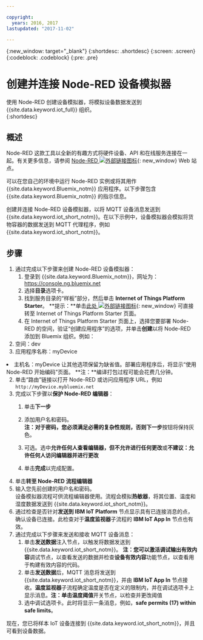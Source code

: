 ```yaml
---

copyright:
  years: 2016, 2017
lastupdated: "2017-11-02"

---
```


{:new_window: target="\_blank"}
{:shortdesc: .shortdesc}
{:screen: .screen}
{:codeblock: .codeblock}
{:pre: .pre}

# 创建并连接 Node-RED 设备模拟器
使用 Node-RED 创建设备模拟器，将模拟设备数据发送到 {{site.data.keyword.iot_full}} 组织。  
{:shortdesc}

## 概述

Node-RED 这款工具以全新的有趣方式将硬件设备、API 和在线服务连接在一起。有关更多信息，请参阅 [Node-RED ![外部链接图标](../../icons/launch-glyph.svg "外部链接图标")](http://nodered.org/){: new_window} Web 站点。  

可以在您自己的环境中运行 Node-RED 实例或将其用作 {{site.data.keyword.Bluemix_notm}} 应用程序。以下步骤包含 {{site.data.keyword.Bluemix_notm}} 的指示信息。

创建并连接 Node-RED 设备模拟器，以将 MQTT 设备消息发送到 {{site.data.keyword.iot_short_notm}}。在以下示例中，设备模拟器会模拟将货物容器的数据发送到 MQTT 代理程序，例如 {{site.data.keyword.iot_short_notm}}。

## 步骤

1. 通过完成以下步骤来创建 Node-RED 设备模拟器：   
    1. 登录到 {{site.data.keyword.Bluemix_notm}}，网址为：https://console.ng.bluemix.net
    2. 选择**目录**选项卡。
    3. 找到服务目录的“样板”部分，然后单击 **Internet of Things Platform Starter**。
**提示：**单击[此处 ![外部链接图标](../../icons/launch-glyph.svg "外部链接图标")](https://console.ng.bluemix.net/catalog/starters/internet-of-things-platform-starter){: new_window} 可直接转至 Internet of Things Platform Starter 页面。
    4. 在 Internet of Things Platform Starter 页面上，选择您要部署 Node-RED 的空间，验证“创建应用程序”的选项，并单击**创建**以将 Node-RED 添加到 Bluemix 组织。例如：<ul>
     <li> 空间：dev<li> 应用程序名称：myDevice

<li> 主机名：myDevice  
    </ul>  
让其他选项保留为缺省值。部署应用程序后，将显示“使用 Node-RED 开始编码”页面。
**注：**编译打包过程可能会花费几分钟。  

2. 单击“路由”链接以打开 Node-RED 或访问应用程序 URL，例如 `http://myDevice.mybluemix.net`  
3. 完成以下步骤以**保护 Node-RED 编辑器**：
    1. 单击**下一步**
    2. 添加用户名和密码。  
    **注：**对于密码，您必须满足必需的复杂性规则，否则**下一步**按钮将保持灰色。
  
    3. 可选。选中**允许任何人查看编辑器，但不允许进行任何更改**或**不建议：允许任何人访问编辑器并进行更改**
    4. 单击**完成**以完成配置。
4. 单击**转至 Node-RED 流程编辑器**
5. 输入您先前创建的用户名和密码。  
设备模拟器流程可供流程编辑器使用。流程会模拟**热敏器**，将其位置、温度和湿度数据发送到 {{site.data.keyword.iot_short_notm}}。  
6. 通过检查是否针对**发送到 IBM IoT Platform** 节点显示具有已连接消息的点，确认设备已连接。此检查对于**温度监视器**子流程的 **IBM IoT App In** 节点也有效。  
7. 通过完成以下步骤来发送和接收 MQTT 设备消息：  
    1. 单击**发送数据**注入节点，以触发将数据发送到 {{site.data.keyword.iot_short_notm}}。
**注：**您可以激活**调试输出有效内容**调试节点，以查看发送的数据并检查**设备有效内容**功能节点，以查看用于构建有效内容的代码。 
    2. 单击**发送数据**后，MQTT 消息将发送到 {{site.data.keyword.iot_short_notm}}，并由 **IBM IoT App In** 节点接收。**温度监视器**子流程确定温度是否在定义的限制内，并在调试选项卡上显示消息。**注：**单击**温度阈值**开关节点，以检查并更改阈值
    3. 选中调试选项卡。此时将显示一条消息，例如，**safe permits (17) within safe limits**。
    
现在，您已将样本 IoT 设备连接到 {{site.data.keyword.iot_short_notm}}，并且可看到设备数据。
